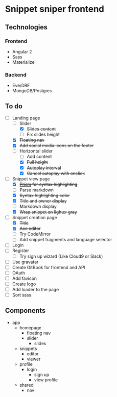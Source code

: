 # Snippet sniper frontend

## Technologies

### Frontend

- Angular 2
- Sass
- Materialize

### Backend

- Eve/DRF
- MongoDB/Postgres

## To do

- [ ] Landing page
  - [ ] Slider
  	- [x] ~~Slides content~~
    - [ ] Fix slides height
  - [x] ~~Floating nav~~
  - [x] ~~Add social media icons on the footer~~
  - [ ] Horizontal slider
  	- [ ] Add content
  	- [x] ~~Full height~~
  	- [x] ~~Autoplay interval~~
  	- [x] ~~Cancel autoplay with onclick~~
- [ ] Snippet view page
  - [x] ~~[Prism](prismjs.com) for syntax highlighting~~ 
  - [ ] Parse markdown
  - [x] ~~Syntax highlighting color~~
  - [x] ~~Title and owner display~~
  - [ ] Markdown display
  - [x] ~~Wrap snippet on lighter gray~~
- [ ] Snippet creation page 
  - [x] ~~Title~~
  - [x] ~~Ace editor~~
  - [ ] Try CodeMirror
  - [ ] Add snippet fragments and language selector 
- [ ] Login 
- [ ] Register
	- [ ] Try sign up wizard (Like Cloud9 or Slack)
- [ ] Use gravatar
- [ ] Create GitBook for frontend and API
- [ ] OAuth
- [ ] Add favicon 
- [ ] Create logo 
- [ ] Add loader to the page
- [ ] Sort sass

## Components 

- app
  - homepage
    - floating nav
    - slider
    	- slides
  - snippets
    - editor
    - viewer
  - profile
  	- login
		- sign up
		- view profile
  - shared 
    - nav
